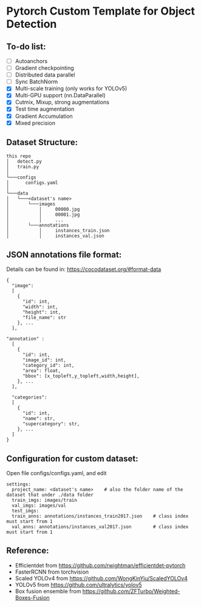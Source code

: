 # Pytorch Custom Template for Object Detection

## To-do list:
- [ ] Autoanchors
- [ ] Gradient checkpointing
- [ ] Distributed data parallel
- [ ] Sync BatchNorm
- [x] Multi-scale training (only works for YOLOv5)
- [x] Multi-GPU support (nn.DataParallel)
- [x] Cutmix, Mixup, strong augmentations
- [x] Test time augmentation
- [x] Gradient Accumulation
- [x] Mixed precision

## Dataset Structure:
```
this repo
│   detect.py
│   train.py
│
└───configs
│      configs.yaml
│
└───data  
│   └───<dataset's name>
│       └───images
│           │     00000.jpg
│           │     00001.jpg
│           │     ...
│       └───annotations
│           │     instances_train.json
│           │     instances_val.json
```

## JSON annotations file format:
Details can be found in: https://cocodataset.org/#format-data
```
{
  "image": 
  [
    {
      "id": int, 
      "width": int, 
      "height": int, 
      "file_name": str
    }, ...
  ],

"annotation" : 
  [
    {
      "id": int, 
      "image_id": int, 
      "category_id": int, 
      "area": float, 
      "bbox": [x_topleft,y_topleft,width,height], 
    }, ...
  ],

  "categories": 
  [
    {
      "id": int, 
      "name": str, 
      "supercategory": str,
    }, ...
  ]
}
```

## Configuration for custom dataset:
Open file configs/configs.yaml, and edit
```
settings:
  project_name: <dataset's name>    # also the folder name of the dataset that under ./data folder
  train_imgs: images/train
  val_imgs: images/val
  test_imgs: 
  train_anns: annotations/instances_train2017.json    # class index must start from 1
  val_anns: annotations/instances_val2017.json        # class index must start from 1
```

## Reference:
- Efficientdet from https://github.com/rwightman/efficientdet-pytorch
- FasterRCNN from torchvision
- Scaled YOLOv4 from https://github.com/WongKinYiu/ScaledYOLOv4
- YOLOv5 from https://github.com/ultralytics/yolov5
- Box fusion ensemble from https://github.com/ZFTurbo/Weighted-Boxes-Fusion

